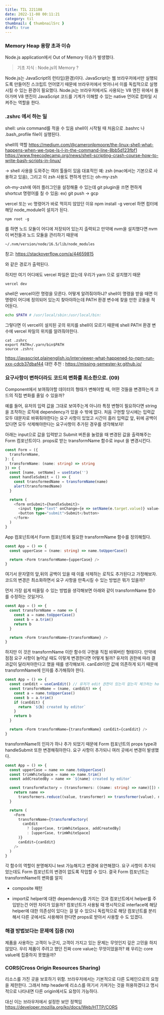 ```yaml
---
title: TIL 221108
date: 2022-11-08 00:11:21
category: til
thumbnail: { thumbnailSrc }
draft: true
---
```


### Memory Heap 용량 초과 이슈

Node.js application에서 Out of Memory 이슈가 발생했다.

> 기초 지식 : Node.js의 Memory ?

Node.js는 JavaScript의 런타임(환경)이다. JavaScript는 웹 브라우저에서만 실행되도록 만들어진 스크립트 언어였기 때문에 브라우저에서 벗어나서 이를 독립적으로 실행시킬 수 있는 환경이 필요했다. Node.js는 브라우저에서도 사용되는 V8 엔진 위에서 돌아가며 V8 엔진이 JavaScript 코드를 기계가 이해할 수 있는 native 언어로 컴파일 시켜주는 역할을 한다.

### .zshrc 에서 하는 일

shell: unix command를 적을 수 있음
shell이 시작될 때 처음으로 .bashrc 나 .bash_profile file이 실행된다.

shell의 역할
https://medium.com/@cameronlpmoore/the-linux-shell-what-happens-when-we-type-ls-l-in-the-command-line-8bb5d123fbf1
https://www.freecodecamp.org/news/shell-scripting-crash-course-how-to-write-bash-scripts-in-linux/

-> shell 사용을 도와주는 여러 툴들이 있음 대표적인 예: zsh (mac에서는 기본으로 사용하고 있음), 그리고 이 zsh 사용도 편하게 만드는 oh-my-zsh

oh-my-zsh에 여러 플러그인을 설정해줄 수 있는데 git plugin을 쓰면 편하게 shortcut 명령어를 칠 수 있음: ex) git push -> gcp

vercel 또는 vc 명령어가 바로 먹히지 않았던 이유
npm install -g vercel 하면 컴터에 해당 node_module이 설치가 된다.

```
npm root -g
```

를 하면 노드 모듈이 어디에 저장되어 있는지 출력되고 만약에 nvm을 설치했다면 nvm이 버전들과 노드 모듈을 관리하기 때문에

```
~/.nvm/version/node/16.5/lib/node_modules
```

참고: https://stackoverflow.com/a/44659815

와 같은 경로가 출력된다.

하지만 여기 어디에도 vercel 파일은 없는데 우리가 yarn 으로 설치했기 때문

```
vercel dev
```

shell은 vercel이란 명령을 모른다. 어떻게 알려줘야하냐?
shell이 명령을 받을 때면 이 명령이 어디에 정의되어 있는지 찾아야하는데 PATH 환경 변수에 찾을 만한 곳들을 적어둔다.

```sh
echo $PATH # /usr/local/sbin:/usr/local/bin:
```

그렇다면 이 vercel이 설치된 곳의 위치를 shell이 모르기 때문에 shell PATH 환경 변수에 vercel 파일의 위치를 알려줘야한다.

```
cat .zshrc
export PATH=/.yarn/bin$PATH
source .zshrc
```

https://javascript.plainenglish.io/interviewer-what-happened-to-npm-run-xxx-cdcb37dbaf44
대런 추천 : https://missing-semester-kr.github.io/

### 요구사항이 변하더라도 코드의 변화를 최소한으로. (09)

Component에서 보여줘야할 데이터의 형태가 변해야할 때, 어떤 것들을 변경하는게 코드의 직접 변화를 줄일 수 있을까?

예를 들어, 유저의 입력 값을 그대로 보여주는게 아니라 특정 변형이 필요하다면 string을 조작하는 로직에 dependency가 있을 수 밖에 없다. 처음 구현할 당시에는 입력값 모두 대문자로 바꿔줘야한다는 요구 사항이 있었고 시간이 흘러 입력값 앞, 뒤에 공백이 있다면 모두 삭제해야한다는 요구사항이 추가된 경우를 생각해보자!

아래는 input으로 값을 입력받고 Submit 버튼을 눌렀을 때 변경된 값을 출력해주는 Form 컴포넌트이다. props로 받는 transformName 함수로 input 을 변경시킨다.

```ts
const Form = ({
  transformName,
}: {
  transformName: (name: string) => string
}) => {
  const [name, setName] = useState('')
  const handleSubmit = () => {
    const transformedName = transformName(name)
    alert(transformedName)
  }

  return (
    <form onSubmit={handleSubmit}>
      <input type="text" onChange={e => setName(e.target.value)} value={name} />
      <button type="submit">Submit</button>
    </form>
  )
}
```

App 컴포넌트에서 Form 컴포넌트에 필요한 transformName 함수를 정의해줬다.

```ts
const App = () => {
  const upperCase = (name: string) => name.toUpperCase()

  return <Form transformName={upperCase} />
}
```

여기서 문자열의 앞,뒤의 공백이 있을 때 이를 삭제하는 로직도 추가된다고 가정해보자. 코드의 변경은 최소화하면서 요구 사항을 만족시킬 수 있는 방법은 뭐가 있을까?

먼저 가장 쉽게 떠올릴 수 있는 방법을 생각해보면 아래와 같이 transformName 함수를 수정하는 것일거다.

```ts
const App = () => {
  const transformName = name => {
    const a = name.toUpperCase()
    const b = a.trim()
    return b
  }

  return <Form transformName={transformName} />
}
```

하지만 이 것은 transformName 이란 함수의 구현을 직접 바꿔버린 형태이다. 만약에 점점 요구 사항이 늘어날 때도 이렇게 변경한다면 어떻게 될까? 유저의 권한에 따라 결과값이 달라져야한다고 했을 때를 생각해보자. canEdit이란 값에 의존하게 되기 때문에 transformName에 인자를 추가해줘야 한다.

```ts
const App = () => {
  const canEdit = useCanEdit() // 유저가 edit 권한이 있는지 없는지 체크하는 hook
  const transformName = (name, canEdit) => {
    const a = name.toUpperCase()
    const b = a.trim()
    if (canEdit) {
      return `${b} created by editor`
    }
    return b
  }

  return <Form transformName={transformName} canEdit={canEdit} />
}
```

transformName의 인자가 하나 추가 되었기 때문에 Form 컴포넌트의 props type과 handleSubmit 또한 변경해줘야한다.
요구 사항이 추가되니 여러 곳에서 변경이 발생했다.

```ts
const App = () => {
  const upperCase = name => name.toUpperCase()
  const trimWhiteSpace = name => name.trim()
  const addCreatedBy = name => `${name} created by editor`

  const transformFactory = (transformers: ((name: string) => name)[]) => {
    return name =>
      transformers.reduce((value, transformer) => transformer(value), name)
  }

  return (
    <Form
      transformName={transformFactory(
        canEdit
          ? [upperCase, trimWhiteSpace, addCreatedBy]
          : [upperCase, trimWhiteSpace]
      )}
      canEdit={canEdit}
    />
  )
}
```

각 함수의 역할이 분명해지니 test 가능해지고 변경에 유연해졌다. 요구 사항이 추가되었는데도 Form 컴포넌트의 변경이 없도록 작업할 수 있다. 결국 Form 컴포넌트는 transformName의 변화를 알지

- composite 패턴

* import로 helper에 대한 dependency를 가지는 것과 컴포넌트에서 helper를 주입받는건 어떤 차이가 있을까? 컴포넌트가 사용될 때 명시적으로 interface에 해당 helper에 대한 의존성이 있다는 걸 알 수 있으니 독립적으로 해당 컴포넌트를 분리해서 다른 곳에서도 사용해야 한다면 props로 받아서 사용할 수 도 있겠다.

### 해결 방법보다는 문제에 집중 (10)

제품을 사용하는 고객이 누군지, 고객이 가지고 있는 문제는 무엇인지 깊은 고민을 하지 않았다. 우리 제품이 주려고 했던 진짜 core value는 무엇이었을까? 왜 우리는 core value에 집중하지 못했을까?

### CORS(Cross Origin Resources Sharing)

리소스를 가진 곳을 보호하기 위함. 브라우저에서는 기본적으로 다른 도메인으로의 요청을 제한한다.
그래서 http header에 리소스를 여기서 가져가는 것을 허용하겠다고 명시적으로 나타내면 다른 origin에서도 요청이 가능하다.

대신 이는 브라우저에서 설정한 보안 정책임
https://developer.mozilla.org/ko/docs/Web/HTTP/CORS
